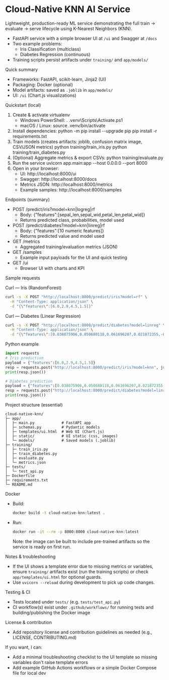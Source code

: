 # Cloud‑Native KNN AI Service

Lightweight, production-ready ML service demonstrating the full train → evaluate → serve lifecycle using K-Nearest Neighbors (KNN).

- FastAPI service with a simple browser UI at `/ui` and Swagger at `/docs`
- Two example problems:
  - Iris Classification (multiclass)
  - Diabetes Regression (continuous)
- Training scripts persist artifacts under `training/` and `app/models/`

Quick summary

- Frameworks: FastAPI, scikit-learn, Jinja2 (UI)
- Packaging: Docker (optional)
- Model artifacts: saved as `.joblib` in `app/models/`
- UI: `/ui` (Chart.js visualizations)

Quickstart (local)

1. Create & activate virtualenv
   - Windows PowerShell:
     . .venv\Scripts\Activate.ps1
   - macOS / Linux:
     source .venv/bin/activate
2. Install dependencies:
   python -m pip install --upgrade pip
   pip install -r requirements.txt
3. Train models (creates artifacts: joblib, confusion matrix image, CSV/JSON metrics)
   python training/train_iris.py
   python training/train_diabetes.py
4. (Optional) Aggregate metrics & export CSVs:
   python training/evaluate.py
5. Run the service
   uvicorn app.main:app --host 0.0.0.0 --port 8000
6. Open in your browser:
   - UI: http://localhost:8000/ui
   - Swagger: http://localhost:8000/docs
   - Metrics JSON: http://localhost:8000/metrics
   - Example samples: http://localhost:8000/samples

Endpoints (summary)

- POST /predict/iris?model=knn|logreg|rf
  - Body: {"features":[sepal_len,sepal_wid,petal_len,petal_wid]}
  - Returns predicted class, probabilities, model used
- POST /predict/diabetes?model=knn|linreg|rf
  - Body: {"features":[10 numeric features]}
  - Returns predicted value and model used
- GET /metrics
  - Aggregated training/evaluation metrics (JSON)
- GET /samples
  - Example input payloads for the UI and quick testing
- GET /ui
  - Browser UI with charts and KPI

Sample requests

Curl — Iris (RandomForest)

```bash
curl -s -X POST "http://localhost:8000/predict/iris?model=rf" \
  -H "Content-Type: application/json" \
  -d "{\"features\":[6.0,2.9,4.5,1.5]}"
```

Curl — Diabetes (Linear Regression)

```bash
curl -s -X POST "http://localhost:8000/predict/diabetes?model=linreg" \
  -H "Content-Type: application/json" \
  -d "{\"features\":[0.038075906,0.050680118,0.061696207,0.021872355,-0.044223498,-0.03482076,-0.043400846,-0.0025922629,0.01990749,-0.017646125]}"
```

Python example

```python
import requests
# Iris prediction
payload = {"features":[6.0,2.9,4.5,1.5]}
resp = requests.post("http://localhost:8000/predict/iris?model=knn", json=payload)
print(resp.json())

# Diabetes prediction
payload = {"features":[0.038075906,0.050680118,0.061696207,0.021872355,-0.044223498,-0.03482076,-0.043400846,-0.0025922629,0.01990749,-0.017646125]}
resp = requests.post("http://localhost:8000/predict/diabetes?model=linreg", json=payload)
print(resp.json())
```

Project structure (essential)

```
cloud-native-knn/
├─ app/
│  ├─ main.py            # FastAPI app
│  ├─ schemas.py         # Pydantic models
│  ├─ templates/ui.html  # Web UI (Chart.js)
│  ├─ static/            # UI static (css, images)
│  └─ models/            # Saved models (.joblib)
├─ training/
│  ├─ train_iris.py
│  ├─ train_diabetes.py
│  ├─ evaluate.py
│  └─ metrics.json
├─ tests/
│  └─ test_api.py
├─ Dockerfile
├─ requirements.txt
└─ README.md
```

Docker

- Build:
  ```bash
  docker build -t cloud-native-knn:latest .
  ```
- Run:
  ```bash
  docker run -it --rm -p 8000:8000 cloud-native-knn:latest
  ```
  Note: the image can be built to include pre-trained artifacts so the service is ready on first run.

Notes & troubleshooting

- If the UI shows a template error due to missing metrics or variables, ensure `training/` artifacts exist (run the training scripts) or check `app/templates/ui.html` for optional guards.
- Use `uvicorn --reload` during development to pick up code changes.

Testing & CI

- Tests located under `tests/` (e.g. `tests/test_api.py`)
- CI workflow(s) exist under `.github/workflows/` for running tests and building/publishing the Docker image

License & contribution

- Add repository license and contribution guidelines as needed (e.g., LICENSE, CONTRIBUTING.md)

If you want, I can:

- Add a minimal troubleshooting checklist to the UI template so missing variables don't raise template errors
- Add example GitHub Actions workflows or a simple Docker Compose file for local dev
